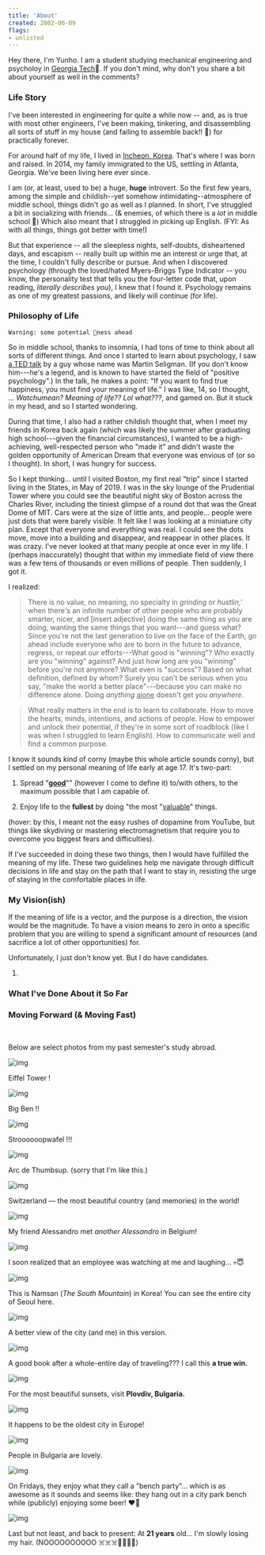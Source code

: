 ```yaml
---
title: 'About'
created: 2002-06-09
flags:
- unlisted
---
```


Hey there, I'm Yunho. I am a student studying mechanical engineering and psycholoy in [Georgia Tech]()🐝. If you don't mind, why don't you share a bit about yourself as well in the comments? 

### Life Story

I've been interested in engineering for quite a while now -- and, as is true with most other engineers, I've been making, tinkering, and disassembling all sorts of stuff in my house (and failing to assemble back!! 🥲) for practically forever. 

For around half of my life, I lived in [Incheon, Korea](https://goo.gl/maps/S7aQTsq7WhZoZ1Yq8). That's where I was born and raised. In 2014, my family immigrated to the US, settling in Atlanta, Georgia. We've been living here ever since. 

I am (or, at least, used to be) a huge, **huge** introvert. So the first few years, among the simple and childish--yet somehow intimidating--atmosphere of middle school, things didn't go as well as I planned. In short, I've struggled a bit in socializing with friends... (& enemies, of which there is a *lot* in middle school 🤣) Which also meant that I struggled in picking up English. (FYI: As with all things, things got better with time!)

But that experience -- all the sleepless nights, self-doubts, disheartened days, and escapism -- really built up within me an interest or urge that, at the time, I couldn't fully describe or pursue. And when I discovered psychology (through the loved/hated Myers-Briggs Type Indicator -- you know, the personality test that tells you the four-letter code that, upon reading, *literally describes you*), I knew that I found it. Psychology remains as one of my greatest passions, and likely will continue (for life). 

### Philosophy of Life

`Warning: some potential 🌽ness ahead`

So in middle school, thanks to insomnia, I had tons of time to think about all sorts of different things. And once I started to learn about psychology, I saw [a TED talk]() by a guy whose name was Martin Seligman. (If you don't know him---he's a legend, and is known to have started the field of "positive psychology".) In the talk, he makes a point: "If you want to find true happiness, you must find your meaning of life." I was like, 14, so I thought, *... Watchumean? Meaning of life?? Lol what???*, and gamed on. But it stuck in my head, and so I started wondering. 

During that time, I also had a rather childish thought that, when I meet my friends in Korea back again (which was likely the summer after graduating high school---given the financial circumstances), I wanted to be a high-achieving, well-respected person who "made it" and didn't waste the golden opportunity of American Dream that everyone was envious of (or so I thought). In short, I was hungry for success.  

So I kept thinking... until I visited Boston, my first real "trip" since I started living in the States, in May of 2019. I was in the sky lounge of the Prudential Tower where you could see the beautiful night sky of Boston across the Charles River, including the tiniest glimpse of a round dot that was the Great Dome of MIT. Cars were at the size of little ants, and people... people were just dots that were barely visible. It felt like I was looking at a miniature city plan. Except that everyone and everything was real. I could see the dots move, move into a building and disappear, and reappear in other places. It was crazy. I've never looked at that many people at once ever in my life. I (perhaps inaccurately) thought that within my immediate field of view there was a few tens of thousands or even millions of people. Then suddenly, I got it. 

I realized:

> There is no value, no meaning, no specialty in *grinding* or *hustlin,'* when there's an infinite number of other people who are probably smarter, nicer, and [insert adjective] doing the same thing as you are doing, wanting the same things that you want---and guess what? Since you're not the last generation to live on the face of the Earth, go ahead include everyone who are to born in the future to advance, regress, or repeat our efforts---What good is "winning"? Who exactly are you "winning" against? And just how long are you "winning" before you're not anymore? What even is "success"? Based on what definition, defined by whom? Surely you can't be serious when you say, "make the world a better place"---because you can make no difference alone. Doing *anything* <u>alone</u> doesn't get you *anywhere*.  

> What really matters in the end is to learn to collaborate. How to move the hearts, minds, intentions, and actions of people. How to empower and unlock their potential, if they're in some sort of roadblock (like I was when I struggled to learn English). How to communicate well and find a common purpose. 

I know it sounds kind of corny (maybe this whole article sounds corny), but I settled on my personal meaning of life early at age 17. It's two-part: 

1) Spread "<u>**good**</u>"" (however I come to define it) to/with others, to the maximum possible that I am capable of.

2) Enjoy life to the **fullest** by doing "the most "<u>valuable</u>" things. 

(hover: by this, I meant not the easy rushes of dopamine from YouTube, but things like skydiving or mastering electromagnetism that require you to overcome you biggest fears and difficulties).

If I've succeeded in doing these two things, then I would have fulfilled the meaning of my life. These two guidelines help me navigate through difficult decisions in life and stay on the path that I want to stay in, resisting the urge of staying in the comfortable places in ilfe. 

### My Vision(ish)

If the meaning of life is a vector, and the purpose is a direction, the vision would be the magnitude. To have a vision means to zero in onto a specific problem that you are willing to spend a significant amount of resources (and sacrifice a lot of other opportunities) for. 

Unfortunately, I just don't know yet. But I do have candidates. 

1. 



### What I've Done About it So Far



### Moving Forward (& Moving Fast)




<br/>

Below are select photos from my past semester's study abroad.

![img](/about/album/surprise-eiffel-tower.jpg)
<p class="text-center"> Eiffel Tower ! </p>

![img](/about/album/big-thumbs-up-ben.jpg)
<p class="text-center"> Big Ben !! </p>

![img](/about/album/stroopwaffeled.jpg)
<p class="text-center"> Stroooooopwafel !!! </p>

![img](/about/album/arc-de-thumbsup.jpg)
<p class="text-center"> Arc de Thumbsup. (sorry that I'm like this.)</p>

![img](/about/album/switchherland.jpg)
<p class="text-center"> Switzerland — the most beautiful country (and memories) in the world! </p>

![img](/about/album/alessandro-and-alessandro.jpg)
<p class="text-center"> My friend Alessandro met <i>another Alessandro</i> in Belgium! </p>

![img](/about/album/spiral-starecase.jpg)
<p class="text-center"> I soon realized that an employee was watching at me and laughing... 💀😇 </p>

![img](/about/album/namgoongminsan.jpg)
<p class="text-center"> This is Namsan (<i>The South Mountain</i>) in Korea! You can see the entire city of Seoul here. </p>

![img](/about/album/namsan.jpg)
<p class="text-center"> A better view of the city (and me) in this version. </p>

![img](/about/album/sights/good-book.jpg)
<p class="text-center"> A good book after a whole-entire day of traveling??? I call this <b>a true win.</b> </p>

![img](/about/album/sights/sunset-strong.jpg)
<p class="text-center"> For the most beautiful sunsets, visit <b>Plovdiv, Bulgaria.</b> </p>

![img](/about/album/sights/sunset-vivid.jpg)
<p class="text-center"> It happens to be the oldest city in Europe! </p>

![img](/about/album/sights/people-in-bulgaria.jpg)
<p class="text-center"> People in Bulgaria are lovely. </p>

![img](/about/album/sights/bench-party.jpg)
<p class="text-center"> On Fridays, they enjoy what they call a "bench party"... which is as awesome as it sounds and seems like: they hang out in a city park bench while (publicly) enjoying some beer! ❤️‍🔥 </p>

![img](/about/album/losing-my-hair-(sibal).jpg)
<p class="text-center"> Last but not least, and back to present: At <b>21 years</b> old... I'm slowly losing my hair. (NOOOOOOOOOO ☠️☠️☠️👨‍🦲👨‍🦲) </p>
